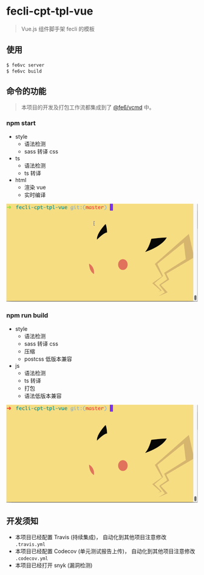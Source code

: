 # fecli-cpt-tpl-vue
>Vue.js 组件脚手架 fecli 的模板

## 使用

```
$ fe6vc server
$ fe6vc build
```

## 命令的功能
> 本项目的开发及打包工作流都集成到了 [@fe6/vcmd](https://www.npmjs.com/package/@fe6/vcmd) 中。

### npm start
  - style
    - 语法检测
    - sass 转译 css
  - ts
    - 语法检测
    - ts 转译
  - html
    - 渲染 vue
    - 实时编译

![npm start 例子](https://github.com/fe6/vcmd/raw/master/public/server.gif)

### npm run build
  - style
    - 语法检测
    - sass 转译 css
    - 压缩
    - postcss 低版本兼容
  - js
    - 语法检测
    - ts 转译
    - 打包
    - 语法低版本兼容

![npm run build 例子](https://github.com/fe6/vcmd/raw/master/public/build.gif)


## 开发须知

- 本项目已经配置 Travis (持续集成)， 自动化到其他项目注意修改 `.travis.yml`
- 本项目已经配置 Codecov (单元测试报告上传)， 自动化到其他项目注意修改 `.codecov.yml`
- 本项目已经打开 snyk (漏洞检测)
